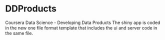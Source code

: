 # DDProducts
Coursera Data Science - Developing Data Products
The shiny app is coded in the new one file format template that includes the ui and server code in the same file.
